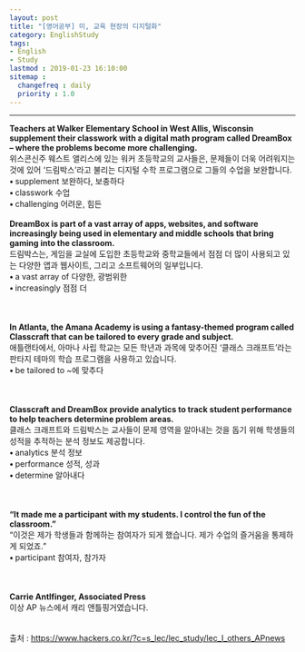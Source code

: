 ```yaml
---
layout: post
title: "[영어공부] 미, 교육 현장의 디지털화"
category: EnglishStudy
tags:
- English
- Study
lastmod : 2019-01-23 16:10:00
sitemap :
  changefreq : daily
  priority : 1.0
---
```


***

<!--미리보기-->
<span class="style1"><strong>Teachers  at Walker Elementary School in West Allis, Wisconsin supplement their classwork  with a digital math program called DreamBox – where the problems become more challenging.<br>
</strong></span>위스콘신주 웨스트  앨리스에 있는 워커 초등학교의 교사들은, 문제들이 더욱 어려워지는 것에 있어 ‘드림박스’라고 불리는 디지털 수학 프로그램으로 그들의 수업을 보완합니다. <span class="style9"><br>
</span> <span class="style15"><strong class="style15">• </strong>supplement  보완하다, 보충하다<br>
<strong class="style15">• </strong>classwork  수업<br>
<strong class="style15">• </strong>challenging  어려운, 힘든</span><span class="style9"><br>
</span><span class="style15"><br>
</span><span class="style1"><strong>DreamBox  is part of a vast array of apps, websites, and software increasingly being used  in elementary and middle schools that bring gaming into the classroom.<br>
</strong></span>드림박스는, 게임을 교실에 도입한 초등학교와 중학교들에서 점점 더 많이 사용되고 있는 다양한 앱과 웹사이트, 그리고 소프트웨어의 일부입니다.<span class="style9"><br>
</span> <span class="style15"><strong class="style15">• </strong>a vast  array of 다양한, 광범위한<br>
<strong class="style15">• </strong>increasingly  점점 더</span><span class="style9"><br>
</span><br><span class="style15"><br></span><br>
<span class="style1"><strong>In  Atlanta, the Amana Academy is using a fantasy-themed program called Classcraft  that can be tailored to every grade and subject.<br>
</strong></span>애틀랜타에서, 아마나 사립 학교는 모든 학년과 과목에 맞추어진 ‘클래스 크래프트’라는 판타지 테마의 학습 프로그램을 사용하고 있습니다.<span class="style9"><br>
</span> <span class="style15"><strong class="style15">• </strong>be tailored  to ~에 맞추다<br>
</span><br><span class="style15"><br></span><br>
<span class="style1"><strong>Classcraft  and DreamBox provide analytics to track student performance to help teachers  determine problem areas.<br>
</strong></span>클래스 크래프트와  드림박스는 교사들이 문제 영역을 알아내는 것을 돕기 위해 학생들의 성적을 추적하는 분석 정보도 제공합니다.<span class="style9"><br>
</span> <span class="style15"><strong class="style15">• </strong>analytics  분석 정보<br>
<strong class="style15">• </strong>performance  성적, 성과</span><span class="style15"><br>
<strong class="style15">• </strong>determine  알아내다</span><span class="style9"><br>
</span><br><span class="style15"><br></span><br>
<span class="style1"><strong>“It made me a participant with my students. I control the fun of the  classroom.”<br>
</strong></span>“이것은 제가 학생들과 함께하는 참여자가 되게 했습니다. 제가  수업의 즐거움을 통제하게 되었죠.”<span class="style9"><br>
</span> <span class="style15"><strong class="style15">• </strong>participant  참여자, 참가자<br>
</span><br><span class="style15"><br></span><br>
<span class="style1"><strong>Carrie  Antlfinger, Associated Press<br>
</strong></span>이상 AP 뉴스에서 캐리 앤틀핑거였습니다.<br>
<span class="style9"><br>
</span><br>
출처 : https://www.hackers.co.kr/?c=s_lec/lec_study/lec_I_others_APnews
